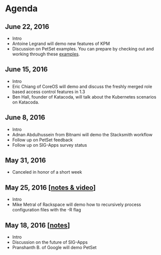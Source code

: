 # Agenda

## June 22, 2016
* Intro
* Antoine Legrand will demo new features of KPM
* Discussion on PetSet examples. You can prepare by checking out and working through these [examples](https://github.com/kubernetes/contrib/tree/master/pets).

## June 15, 2016
* Intro
* Eric Chiang of CoreOS will demo and discuss the freshly merged role based access control features in 1.3
* Ben Hall, founder of Katacoda, will talk about the Kubernetes scenarios on Katacoda.

## June 8, 2016
* Intro
* Adnan Abdulhussein from Bitnami will demo the Stacksmith workflow
* Follow up on PetSet feedback
* Follow up on SIG-Apps survey status

## May 31, 2016
* Canceled in honor of a short week

## May 25, 2016 [[notes & video](https://github.com/kubernetes/community/blob/master/sig-apps/minutes/2016-05-25.md)]
* Intro
* Mike Metral of Rackspace will demo how to recursively process configuration files with the -R flag

## May 18, 2016 [[notes](https://github.com/kubernetes/community/blob/master/sig-apps/minutes/2016-05-18.md)]
* Intro
* Discussion on the future of SIG-Apps
* Pranshanth B. of Google will demo PetSet
